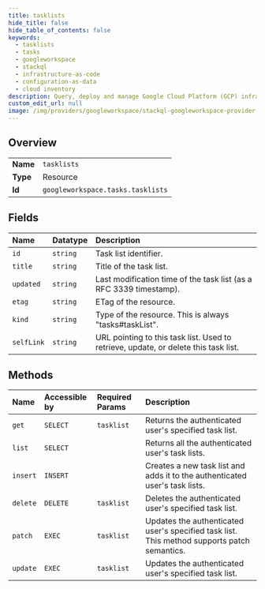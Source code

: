 ```yaml
---
title: tasklists
hide_title: false
hide_table_of_contents: false
keywords:
  - tasklists
  - tasks
  - googleworkspace    
  - stackql
  - infrastructure-as-code
  - configuration-as-data
  - cloud inventory
description: Query, deploy and manage Google Cloud Platform (GCP) infrastructure and resources using SQL
custom_edit_url: null
image: /img/providers/googleworkspace/stackql-googleworkspace-provider-featured-image.png
---
```

  
    

## Overview
<table><tbody>
<tr><td><b>Name</b></td><td><code>tasklists</code></td></tr>
<tr><td><b>Type</b></td><td>Resource</td></tr>
<tr><td><b>Id</b></td><td><code>googleworkspace.tasks.tasklists</code></td></tr>
</tbody></table>

## Fields
| Name | Datatype | Description |
|:-----|:---------|:------------|
| `id` | `string` | Task list identifier. |
| `title` | `string` | Title of the task list. |
| `updated` | `string` | Last modification time of the task list (as a RFC 3339 timestamp). |
| `etag` | `string` | ETag of the resource. |
| `kind` | `string` | Type of the resource. This is always "tasks#taskList". |
| `selfLink` | `string` | URL pointing to this task list. Used to retrieve, update, or delete this task list. |
## Methods
| Name | Accessible by | Required Params | Description |
|:-----|:--------------|:----------------|:------------|
| `get` | `SELECT` | `tasklist` | Returns the authenticated user's specified task list. |
| `list` | `SELECT` |  | Returns all the authenticated user's task lists. |
| `insert` | `INSERT` |  | Creates a new task list and adds it to the authenticated user's task lists. |
| `delete` | `DELETE` | `tasklist` | Deletes the authenticated user's specified task list. |
| `patch` | `EXEC` | `tasklist` | Updates the authenticated user's specified task list. This method supports patch semantics. |
| `update` | `EXEC` | `tasklist` | Updates the authenticated user's specified task list. |
